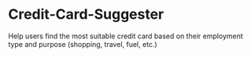 # Credit-Card-Suggester
Help users find the most suitable credit card based on their employment type and purpose (shopping, travel, fuel, etc.)
